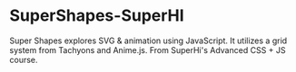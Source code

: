 # SuperShapes-SuperHI
Super Shapes explores SVG &amp; animation using JavaScript. It utilizes a grid system from Tachyons and Anime.js. From SuperHi's Advanced CSS + JS course. 
